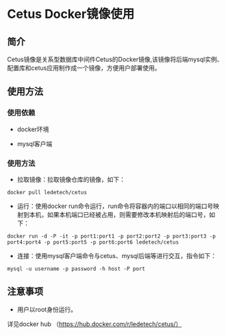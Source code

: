 # Cetus Docker镜像使用

##  简介

Cetus镜像是关系型数据库中间件Cetus的Docker镜像,该镜像将后端mysql实例、配置库和cetus应用制作成一个镜像，方便用户部署使用。

## 使用方法

### 使用依赖

- docker环境

- mysql客户端

### 使用方法

- 拉取镜像：拉取镜像仓库的镜像，如下：

```
docker pull ledetech/cetus 
```

- 运行：使用docker run命令运行，run命令将容器内的端口以相同的端口号映射到本机，如果本机端口已经被占用，则需要修改本机映射后的端口号，如下：

```
docker run -d -P -it -p port1:port1 -p port2:port2 -p port3:port3 -p port4:port4 -p port5:port5 -p port6:port6 ledetech/cetus
```

- 连接：使用mysql客户端命令与cetus、mysql后端等进行交互，指令如下：

```
mysql -u username -p password -h host -P port
```

## 注意事项

- 用户以root身份运行。

详见docker hub （https://hub.docker.com/r/ledetech/cetus/）
